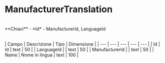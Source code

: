 # ManufacturerTranslation

<br>
**Chiavi**
- *Id*
- ManufacturerId, LanguageId
<br><br>

| Campo | Descrizione | Tipo | Dimensione | 
| --- | --- | --- | --- | --- |
| Id | Id | text | 50 |
| LanguageId |  | text | 50 |
| ManufacturerId |  | text | 50 |
| Name | Nome in lingua  | text | 100 |

